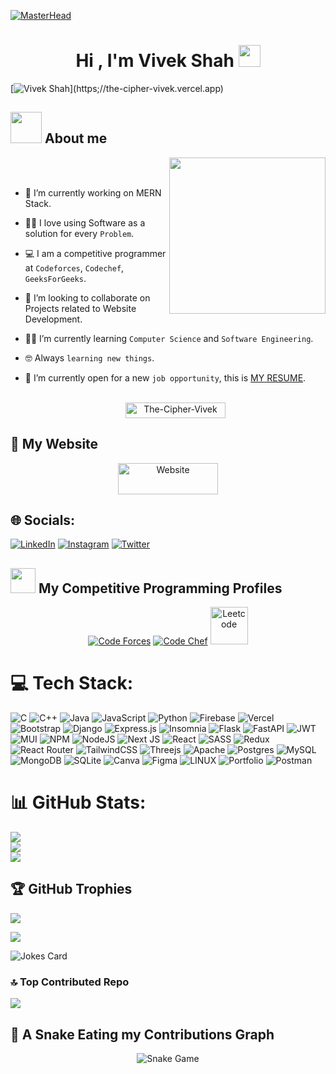[![MasterHead](https://developers.giphy.com/branch/master/static/api-512d36c09662682717108a38bbb5c57d.gif)](https://the-cipher-vivek.me)

<h1 align="center">Hi , I'm Vivek Shah <img src="https://media.giphy.com/media/hvRJCLFzcasrR4ia7z/giphy.gif" width="35"></h1>

[![Vivek Shah](https://readme-typing-svg.demolab.com/?lines=Error+999:+Code+Failed+Successfully!!;Error+404:+Error+not+found?!)](https;//the-cipher-vivek.vercel.app)


## <picture><img src = "https://i.ibb.co/tHSJ4LT/about-me.gif" width = 50px></picture> About me

<picture> <img align="right" src= "https://i.ibb.co/xgxVqVh/Right-Side.gif" width = 250px></picture>
<br><br>

- 🔭 I’m currently working on MERN Stack.
- :technologist: I love using Software as a solution for every `Problem`.
- :computer: I am a competitive programmer at `Codeforces`, `Codechef`, `GeeksForGeeks`.
- 👯 I’m looking to collaborate on Projects related to Website Development.
- :student: I’m currently learning `Computer Science` and `Software Engineering`.
- :nerd_face: Always `learning new things`.
- :thinking: I’m currently open for a new `job opportunity`, this is [MY RESUME](https://the-cipher-vivek-resume.vercel.app/resume.pdf).
  <br>
  <br>
  <p align="center">

    <img src="https://visitcount.itsvg.in/api?id=vivek-c-shah&icon=0&color=0" alt="The-Cipher-Vivek" height=25px, width=160px/>

</p>

<!-- add only website id here -->

## 🤖 My Website

<p align="center">
  <a href="https://the-cipher-vivek.me/"><img src="https://img.shields.io/badge/Website-%23000000.svg?style=plastic&logo=firefox&logoColor=#FF7139" alt="Website" height=50px, width=160px /></a>

</p>

## 🌐 Socials:

[![LinkedIn](https://img.shields.io/badge/LinkedIn-%230077B5.svg?logo=linkedin&logoColor=white)](https://linkedin.com/in/the-cipher-vivek) [![Instagram](https://img.shields.io/badge/Instagram-%23E4405F.svg?logo=Instagram&logoColor=white)](https://instagram.com/shhh_vivek) [![Twitter](https://img.shields.io/badge/Twitter-%231DA1F2.svg?logo=Twitter&logoColor=white)](https://twitter.com/ShVivek25)

## <picture> <img src="" width=40> </picture> My Competitive Programming Profiles

<p align="center">
  <a href="https://codeforces.com/profile/VivekShah02"><img src="https://img.icons8.com/external-tal-revivo-shadow-tal-revivo/50/000000/external-codeforces-programming-competitions-and-contests-programming-community-logo-shadow-tal-revivo.png" alt="Code Forces"/></a>
	<a href="https://www.codechef.com/users/vivekshah02"><img src="https://img.icons8.com/color/50/000000/codechef.png" alt="Code Chef"/></a>
	<a href="https://leetcode.com/vivekchiragshah2004/" ><img src="https://upload.wikimedia.org/wikipedia/commons/8/8e/LeetCode_Logo_1.png" alt="Leetcode" width="60" height="60"></a>
</p>

# 💻 Tech Stack:

![C](https://img.shields.io/badge/c-%2300599C.svg?style=plastic&logo=c&logoColor=white) ![C++](https://img.shields.io/badge/c++-%2300599C.svg?style=plastic&logo=c%2B%2B&logoColor=white) ![Java](https://img.shields.io/badge/java-%23ED8B00.svg?style=plastic&logo=java&logoColor=white) ![JavaScript](https://img.shields.io/badge/javascript-%23323330.svg?style=plastic&logo=javascript&logoColor=%23F7DF1E) ![Python](https://img.shields.io/badge/python-3670A0?style=plastic&logo=python&logoColor=ffdd54) ![Firebase](https://img.shields.io/badge/firebase-%23039BE5.svg?style=plastic&logo=firebase) ![Vercel](https://img.shields.io/badge/vercel-%23000000.svg?style=plastic&logo=vercel&logoColor=white) ![Bootstrap](https://img.shields.io/badge/bootstrap-%23563D7C.svg?style=plastic&logo=bootstrap&logoColor=white) ![Django](https://img.shields.io/badge/django-%23092E20.svg?style=plastic&logo=django&logoColor=white) ![Express.js](https://img.shields.io/badge/express.js-%23404d59.svg?style=plastic&logo=express&logoColor=%2361DAFB) ![Insomnia](https://img.shields.io/badge/Insomnia-black?style=plastic&logo=insomnia&logoColor=5849BE) ![Flask](https://img.shields.io/badge/flask-%23000.svg?style=plastic&logo=flask&logoColor=white) ![FastAPI](https://img.shields.io/badge/FastAPI-005571?style=plastic&logo=fastapi) ![JWT](https://img.shields.io/badge/JWT-black?style=plastic&logo=JSON%20web%20tokens) ![MUI](https://img.shields.io/badge/MUI-%230081CB.svg?style=plastic&logo=material-ui&logoColor=white) ![NPM](https://img.shields.io/badge/NPM-%23000000.svg?style=plastic&logo=npm&logoColor=white) ![NodeJS](https://img.shields.io/badge/node.js-6DA55F?style=plastic&logo=node.js&logoColor=white) ![Next JS](https://img.shields.io/badge/Next-black?style=plastic&logo=next.js&logoColor=white) ![React](https://img.shields.io/badge/react-%2320232a.svg?style=plastic&logo=react&logoColor=%2361DAFB) ![SASS](https://img.shields.io/badge/SASS-hotpink.svg?style=plastic&logo=SASS&logoColor=white) ![Redux](https://img.shields.io/badge/redux-%23593d88.svg?style=plastic&logo=redux&logoColor=white) ![React Router](https://img.shields.io/badge/React_Router-CA4245?style=plastic&logo=react-router&logoColor=white) ![TailwindCSS](https://img.shields.io/badge/tailwindcss-%2338B2AC.svg?style=plastic&logo=tailwind-css&logoColor=white) ![Threejs](https://img.shields.io/badge/threejs-black?style=plastic&logo=three.js&logoColor=white) ![Apache](https://img.shields.io/badge/apache-%23D42029.svg?style=plastic&logo=apache&logoColor=white) ![Postgres](https://img.shields.io/badge/postgres-%23316192.svg?style=plastic&logo=postgresql&logoColor=white) ![MySQL](https://img.shields.io/badge/mysql-%2300f.svg?style=plastic&logo=mysql&logoColor=white) ![MongoDB](https://img.shields.io/badge/MongoDB-%234ea94b.svg?style=plastic&logo=mongodb&logoColor=white) ![SQLite](https://img.shields.io/badge/sqlite-%2307405e.svg?style=plastic&logo=sqlite&logoColor=white) ![Canva](https://img.shields.io/badge/Canva-%2300C4CC.svg?style=plastic&logo=Canva&logoColor=white) ![Figma](https://img.shields.io/badge/figma-%23F24E1E.svg?style=plastic&logo=figma&logoColor=white) ![LINUX](https://img.shields.io/badge/Linux-FCC624?style=plastic&logo=linux&logoColor=black) ![Portfolio](https://img.shields.io/badge/Portfolio-%23000000.svg?style=plastic&logo=firefox&logoColor=#FF7139) ![Postman](https://img.shields.io/badge/Postman-FF6C37?style=plastic&logo=postman&logoColor=white)

# 📊 GitHub Stats:

![](https://github-readme-streak-stats.herokuapp.com/?user=vivek-c-shah&theme=dark)<br/>
![](https://github-readme-stats.vercel.app/api?username=vivek-c-shah&show_icons=true&theme=dark)<br/>
![](https://github-readme-stats.vercel.app/api/top-langs/?username=vivek-c-shah&theme=dark&hide_border=false&include_all_commits=true&count_private=true&layout=compact&hide=html)

## 🏆 GitHub Trophies

![](https://github-profile-trophy.vercel.app/?username=vivek-c-shah&theme=radical&no-frame=false&no-bg=false&margin-w=4)

![](https://quotes-github-readme.vercel.app/api?type=horizontal&theme=radical)

![Jokes Card](https://readme-jokes.vercel.app/api?hideBorder&theme=radical)
### 🔝 Top Contributed Repo

![](https://github-contributor-stats.vercel.app/api?username=vivek-c-shah&limit=6&theme=dark&count_private=true&show_icons=true&layout=compact&hide_border=false&hide_title=false&hide_rank=false&card_width=450)

## 🐍 A Snake Eating my Contributions Graph

<p align = "center">
	<img src = "https://gist.githubusercontent.com/Vivek-C-Shah/20c1560ce1676ad17eeb7c5dc9786dcc/raw/3d3dc438075a3b8834b9c25eef9ca9531ff669c9/GitSnake.svg" alt = "Snake Game"/>
</p>
